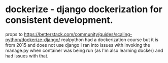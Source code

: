 # dockerize - django dockerization for consistent development.

props to https://betterstack.com/community/guides/scaling-python/dockerize-django/
realpython had a dockerization course but it is from 2015 and does not use django
i ran into issues with invoking the manage.py when container was being run (as I'm also learning
docker) and had issues with that.


